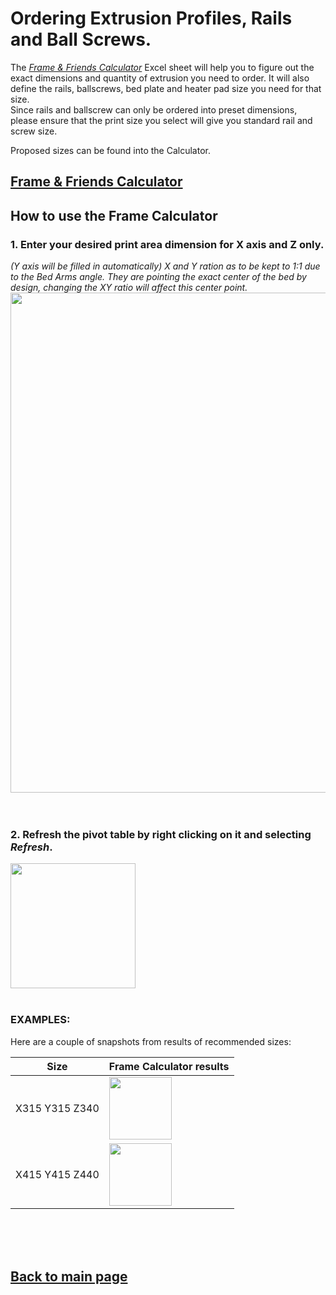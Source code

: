 # Ordering Extrusion Profiles, Rails and Ball Screws.

The [_Frame & Friends Calculator_](/FrameCalculator.xlsx) Excel sheet will help you to figure out the exact dimensions and quantity of extrusion you need to order.
It will also define the rails, ballscrews, bed plate and heater pad size you need for that size.  
Since rails and ballscrew can only be ordered into preset dimensions, please ensure that the print size you select will give you standard rail and screw size.

Proposed sizes can be found into the Calculator.
## [Frame & Friends Calculator](/FrameCalculator.xlsx)

## How to use the Frame Calculator
### 1. Enter your desired print area dimension for **X axis and Z only**. 
*(Y axis will be filled in automatically) X and Y ration as to be kept to 1:1 due to the Bed Arms angle.  They are pointing the exact center of the bed by design, changing the XY ratio will affect this center point.*  
<img src="https://github.com/MirageC79/HevORT/blob/master/images/framecalc1.png" width="800"/>
<br>
<br>
<br>
### 2. Refresh the pivot table by right clicking on it and selecting *Refresh*.
<img src="https://github.com/MirageC79/HevORT/blob/master/images/framecalc2.png" width="200"/>  
<br>
<br>


### EXAMPLES:
Here are a couple of snapshots from results of recommended sizes:

Size|Frame Calculator results
 :-: |------------------------
X315 Y315 Z340|<img src="https://github.com/MirageC79/HevORT/blob/master/images/315_315_340.png" width="100"/> 
X415 Y415 Z440|<img src="https://github.com/MirageC79/HevORT/blob/master/images/415_415_440.png" width="100"/> 
<br>
<br>
<br>

## [Back to main page](/README.md)
